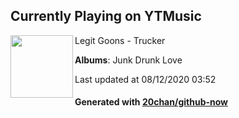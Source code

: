 ## Currently Playing on YTMusic

[<img align="left" width="100" src="https://lh3.googleusercontent.com/In5bzZ4Ol3JYM8qgiDaEfuexGMIBNgAdYZdChH8fU18k4yptH5XVedYQqJYUBvfuDT4ulteUjg2kmKkE">](https://music.youtube.com/channel/UCrYvLmsUZN_jlMgtIdkXtng)

Legit Goons - Trucker

**Albums**: Junk Drunk Love

Last updated at 08/12/2020 03:52

#### Generated with [20chan/github-now](https://github.com/20chan/github-now)


<!--
**20chan/20chan** is a ✨ _special_ ✨ repository because its `README.md` (this file) appears on your GitHub profile.

Here are some ideas to get you started:

- 🔭 I’m currently working on ...
- 🌱 I’m currently learning ...
- 👯 I’m looking to collaborate on ...
- 🤔 I’m looking for help with ...
- 💬 Ask me about ...
- 📫 How to reach me: ...
- 😄 Pronouns: ...
- ⚡ Fun fact: ...
-->
